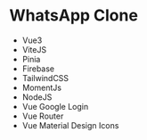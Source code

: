 # WhatsApp Clone 

- Vue3
- ViteJS
- Pinia
- Firebase
- TailwindCSS
- MomentJs
- NodeJS
- Vue Google Login
- Vue Router
- Vue Material Design Icons
